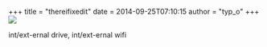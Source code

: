 +++
title = "thereifixedit"
date = 2014-09-25T07:10:15
author = "typ_o"
+++
[![](https://flipdot.org/blog/uploads/ifixedit.serendipityThumb.jpg)](https://flipdot.org/blog/uploads/ifixedit.jpg)  
  
int/ext-ernal drive, int/ext-ernal wifi
